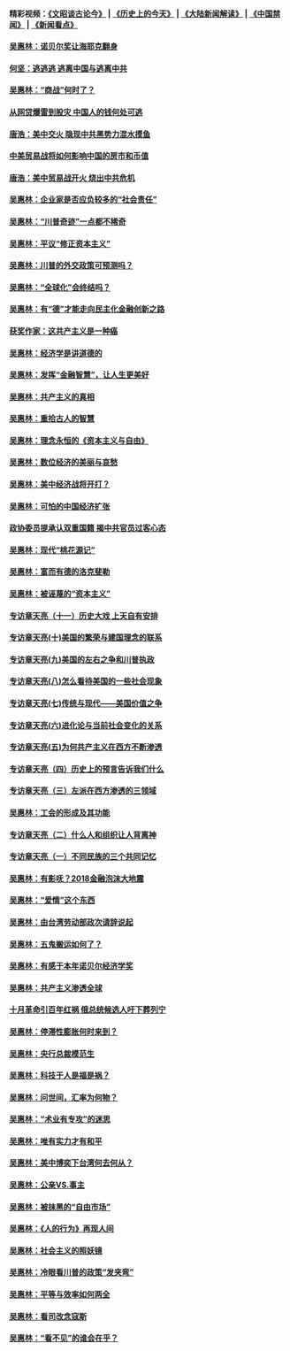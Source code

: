 #### 精彩视频：[《文昭谈古论今》](http://45.32.25.56/wenzhao) | [《历史上的今天》](http://45.32.25.56/today-in-history) | [《大陆新闻解读》](http://45.32.25.56/ntdtv-comedy) | [《中国禁闻》](http://45.32.25.56/ntdtv-news) | [《新闻看点》](http://45.32.25.56/news-insight) 

 #### [吴惠林：诺贝尔奖让海耶克翻身](../pages/nsc423/n10890049.md?t=02042131) 

#### [何坚：逃逃逃 逃离中国与逃离中共](../pages/nsc423/n10592891.md?t=02042131) 

#### [吴惠林：“商战”何时了？](../pages/nsc423/n10573558.md?t=02042131) 

#### [从网贷爆雷到股灾 中国人的钱何处可逃](../pages/nsc423/n10572800.md?t=02042131) 

#### [唐浩：美中交火 隐现中共黑势力混水摸鱼](../pages/nsc423/n10544040.md?t=02042131) 

#### [中美贸易战将如何影响中国的房市和币值](../pages/nsc423/n10543697.md?t=02042131) 

#### [唐浩：美中贸易战开火 烧出中共危机](../pages/nsc423/n10540126.md?t=02042131) 

#### [吴惠林：企业家是否应负较多的“社会责任”](../pages/nsc423/n10535022.md?t=02042131) 

#### [吴惠林：“川普奇迹”一点都不稀奇](../pages/nsc423/n10512808.md?t=02042131) 

#### [吴惠林：平议“修正资本主义”](../pages/nsc423/n10495724.md?t=02042131) 

#### [吴惠林：川普的外交政策可预测吗？](../pages/nsc423/n10462387.md?t=02042131) 

#### [吴惠林：“全球化”会终结吗？](../pages/nsc423/n10452838.md?t=02042131) 

#### [吴惠林：有“德”才能走向民主化金融创新之路](../pages/nsc423/n10432292.md?t=02042131) 

#### [获奖作家：这共产主义是一种癌](../pages/nsc423/n10431541.md?t=02042131) 

#### [吴惠林：经济学是讲道德的](../pages/nsc423/n10398014.md?t=02042131) 

#### [吴惠林：发挥“金融智慧”，让人生更美好](../pages/nsc423/n10375019.md?t=02042131) 

#### [吴惠林：共产主义的真相](../pages/nsc423/n10351394.md?t=02042131) 

#### [吴惠林：重拾古人的智慧](../pages/nsc423/n10337691.md?t=02042131) 

#### [吴惠林：理念永恒的《资本主义与自由》](../pages/nsc423/n10316274.md?t=02042131) 

#### [吴惠林：数位经济的美丽与哀愁](../pages/nsc423/n10292946.md?t=02042131) 

#### [吴惠林：美中经济战将开打？](../pages/nsc423/n10258825.md?t=02042131) 

#### [吴惠林：可怕的中国经济扩张](../pages/nsc423/n10219147.md?t=02042131) 

#### [政协委员提承认双重国籍 揭中共官员过客心态](../pages/nsc423/n10208809.md?t=02042131) 

#### [吴惠林：现代“桃花源记”](../pages/nsc423/n10185234.md?t=02042131) 

#### [吴惠林：富而有德的洛克斐勒](../pages/nsc423/n10142264.md?t=02042131) 

#### [吴惠林：被诬蔑的“资本主义”](../pages/nsc423/n10124816.md?t=02042131) 

#### [专访章天亮（十一）历史大戏 上天自有安排](../pages/nsc423/n10094905.md?t=02042131) 

#### [专访章天亮(十)美国的繁荣与建国理念的联系](../pages/nsc423/n10094899.md?t=02042131) 

#### [专访章天亮(九)美国的左右之争和川普执政](../pages/nsc423/n10094889.md?t=02042131) 

#### [专访章天亮(八)怎么看待美国的一些社会现象](../pages/nsc423/n10094857.md?t=02042131) 

#### [专访章天亮(七)传统与现代——美国价值之争](../pages/nsc423/n10093140.md?t=02042131) 

#### [专访章天亮(六)进化论与当前社会变化的关系](../pages/nsc423/n10092036.md?t=02042131) 

#### [专访章天亮(五)为何共产主义在西方不断渗透](../pages/nsc423/n10083620.md?t=02042131) 

#### [专访章天亮（四）历史上的预言告诉我们什么](../pages/nsc423/n10083606.md?t=02042131) 

#### [专访章天亮（三）左派在西方渗透的三领域](../pages/nsc423/n10081115.md?t=02042131) 

#### [吴惠林：工会的形成及其功能](../pages/nsc423/n10080633.md?t=02042131) 

#### [专访章天亮（二）什么人和组织让人背离神](../pages/nsc423/n10076637.md?t=02042131) 

#### [专访章天亮（一）不同民族的三个共同记忆](../pages/nsc423/n10074188.md?t=02042131) 

#### [吴惠林：有影呒？2018金融泡沫大地震](../pages/nsc423/n10040534.md?t=02042131) 

#### [吴惠林：“爱情”这个东西](../pages/nsc423/n10019423.md?t=02042131) 

#### [吴惠林：由台湾劳动部政次请辞说起](../pages/nsc423/n9979679.md?t=02042131) 

#### [吴惠林：五鬼搬运如何了？](../pages/nsc423/n9925338.md?t=02042131) 

#### [吴惠林：有感于本年诺贝尔经济学奖](../pages/nsc423/n9871883.md?t=02042131) 

#### [吴惠林：共产主义渗透全球](../pages/nsc423/n9812748.md?t=02042131) 

#### [十月革命引百年红祸 俄总统候选人吁下葬列宁](../pages/nsc423/n9810182.md?t=02042131) 

#### [吴惠林：停滞性膨胀何时来到？](../pages/nsc423/n9764136.md?t=02042131) 

#### [吴惠林：央行总裁模范生](../pages/nsc423/n9728134.md?t=02042131) 

#### [吴惠林：科技于人是福是祸？](../pages/nsc423/n9672982.md?t=02042131) 

#### [吴惠林：问世间，汇率为何物？](../pages/nsc423/n9621788.md?t=02042131) 

#### [吴惠林：“术业有专攻”的迷思](../pages/nsc423/n9580363.md?t=02042131) 

#### [吴惠林：唯有实力才有和平](../pages/nsc423/n9529599.md?t=02042131) 

#### [吴惠林：美中博奕下台湾何去何从？](../pages/nsc423/n9483598.md?t=02042131) 

#### [吴惠林：公亲VS.事主](../pages/nsc423/n9425637.md?t=02042131) 

#### [吴惠林：被抹黑的“自由市场”](../pages/nsc423/n9351545.md?t=02042131) 

#### [吴惠林：《人的行为》再现人间](../pages/nsc423/n9296339.md?t=02042131) 

#### [吴惠林：社会主义的照妖镜](../pages/nsc423/n9243460.md?t=02042131) 

#### [吴惠林：冷眼看川普的政策“发夹弯”](../pages/nsc423/n9120684.md?t=02042131) 

#### [吴惠林：平等与效率如何两全](../pages/nsc423/n9075430.md?t=02042131) 

#### [吴惠林：看司改念寇斯](../pages/nsc423/n9024915.md?t=02042131) 

#### [吴惠林：“看不见”的谁会在乎？](../pages/nsc423/n8977488.md?t=02042131) 

